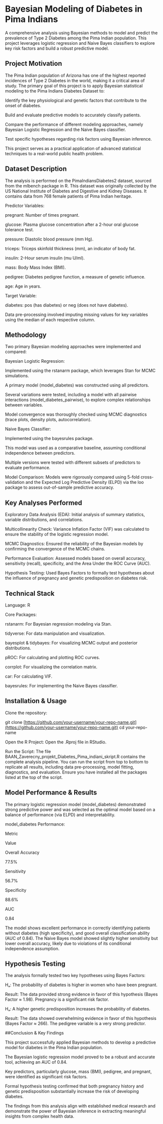 

# Bayesian Modeling of Diabetes in Pima Indians

A comprehensive analysis using Bayesian methods to model and predict the prevalence of Type 2 Diabetes among the Pima Indian population. This project leverages logistic regression and Naive Bayes classifiers to explore key risk factors and build a robust predictive model.

## Project Motivation

The Pima Indian population of Arizona has one of the highest reported incidences of Type 2 Diabetes in the world, making it a critical area of study. The primary goal of this project is to apply Bayesian statistical modeling to the Pima Indians Diabetes Dataset to:

Identify the key physiological and genetic factors that contribute to the onset of diabetes.

Build and evaluate predictive models to accurately classify patients.

Compare the performance of different modeling approaches, namely Bayesian Logistic Regression and the Naive Bayes classifier.

Test specific hypotheses regarding risk factors using Bayesian inference.

This project serves as a practical application of advanced statistical techniques to a real-world public health problem.

## Dataset Description

The analysis is performed on the PimaIndiansDiabetes2 dataset, sourced from the mlbench package in R. This dataset was originally collected by the US National Institute of Diabetes and Digestive and Kidney Diseases. It contains data from 768 female patients of Pima Indian heritage.

Predictor Variables:

pregnant: Number of times pregnant.

glucose: Plasma glucose concentration after a 2-hour oral glucose tolerance test.

pressure: Diastolic blood pressure (mm Hg).

triceps: Triceps skinfold thickness (mm), an indicator of body fat.

insulin: 2-Hour serum insulin (mu U/ml).

mass: Body Mass Index (BMI).

pedigree: Diabetes pedigree function, a measure of genetic influence.

age: Age in years.

Target Variable:

diabetes: pos (has diabetes) or neg (does not have diabetes).

Data pre-processing involved imputing missing values for key variables using the median of each respective column.

## Methodology

Two primary Bayesian modeling approaches were implemented and compared:

Bayesian Logistic Regression:

Implemented using the rstanarm package, which leverages Stan for MCMC simulations.

A primary model (model_diabetes) was constructed using all predictors.

Several variations were tested, including a model with all pairwise interactions (model_diabetes_pairwise), to explore complex relationships between variables.

Model convergence was thoroughly checked using MCMC diagnostics (trace plots, density plots, autocorrelation).

Naive Bayes Classifier:

Implemented using the bayesrules package.

This model was used as a comparative baseline, assuming conditional independence between predictors.

Multiple versions were tested with different subsets of predictors to evaluate performance.

Model Comparison:
Models were rigorously compared using 5-fold cross-validation and the Expected Log Predictive Density (ELPD) via the loo package to assess out-of-sample predictive accuracy.

## Key Analyses Performed

Exploratory Data Analysis (EDA): Initial analysis of summary statistics, variable distributions, and correlations.

Multicollinearity Check: Variance Inflation Factor (VIF) was calculated to ensure the stability of the logistic regression model.

MCMC Diagnostics: Ensured the reliability of the Bayesian models by confirming the convergence of the MCMC chains.

Performance Evaluation: Assessed models based on overall accuracy, sensitivity (recall), specificity, and the Area Under the ROC Curve (AUC).

Hypothesis Testing: Used Bayes Factors to formally test hypotheses about the influence of pregnancy and genetic predisposition on diabetes risk.

## Technical Stack

Language: R

Core Packages:

rstanarm: For Bayesian regression modeling via Stan.

tidyverse: For data manipulation and visualization.

bayesplot & tidybayes: For visualizing MCMC output and posterior distributions.

pROC: For calculating and plotting ROC curves.

corrplot: For visualizing the correlation matrix.

car: For calculating VIF.

bayesrules: For implementing the Naive Bayes classifier.

## Installation & Usage

Clone the repository:

git clone [https://github.com/your-username/your-repo-name.git](https://github.com/your-username/your-repo-name.git)
cd your-repo-name

Open the R Project:
Open the .Rproj file in RStudio.

Run the Script:
The file BAAN_Zaverecny_projekt_Diabetes_Pima_indiani_skript.R contains the complete analysis pipeline. You can run the script from top to bottom to replicate all results, including data pre-processing, model fitting, diagnostics, and evaluation. Ensure you have installed all the packages listed at the top of the script.

## Model Performance & Results

The primary logistic regression model (model_diabetes) demonstrated strong predictive power and was selected as the optimal model based on a balance of performance (via ELPD) and interpretability.

model_diabetes Performance:

Metric

Value

Overall Accuracy

77.5%

Sensitivity

56.7%

Specificity

88.6%

AUC

0.84

The model shows excellent performance in correctly identifying patients without diabetes (high specificity), and good overall classification ability (AUC of 0.84). The Naive Bayes model showed slightly higher sensitivity but lower overall accuracy, likely due to violations of its conditional independence assumption.

## Hypothesis Testing

The analysis formally tested two key hypotheses using Bayes Factors:

Hₐ: The probability of diabetes is higher in women who have been pregnant.

Result: The data provided strong evidence in favor of this hypothesis (Bayes Factor ≈ 1.98). Pregnancy is a significant risk factor.

Hₐ: A higher genetic predisposition increases the probability of diabetes.

Result: The data showed overwhelming evidence in favor of this hypothesis (Bayes Factor ≈ 266). The pedigree variable is a very strong predictor.

##Conclusion & Key Findings

This project successfully applied Bayesian methods to develop a predictive model for diabetes in the Pima Indian population.

The Bayesian logistic regression model proved to be a robust and accurate tool, achieving an AUC of 0.84.

Key predictors, particularly glucose, mass (BMI), pedigree, and pregnant, were identified as significant risk factors.

Formal hypothesis testing confirmed that both pregnancy history and genetic predisposition substantially increase the risk of developing diabetes.

The findings from this analysis align with established medical research and demonstrate the power of Bayesian inference in extracting meaningful insights from complex health data.
